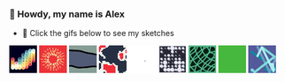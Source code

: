 ### 👋 Howdy, my name is Alex
- 🎨  Click the gifs below to see my sketches 

[<img width="50" src="https://github.com/alexthescott/graphic_sketches/blob/main/circle_rain_sin/gifs/circle_rain_sin_gif_thumb.gif">](https://github.com/alexthescott/graphic_sketches/tree/main/circle_rain_sin)
[<img width="50" src="https://github.com/alexthescott/graphic_sketches/blob/main/concentric_shuffle/gifs/cs_gif_thumb.gif">](https://github.com/alexthescott/graphic_sketches/tree/main/concentric_shuffle)
[<img width="50" src="https://github.com/alexthescott/graphic_sketches/blob/main/worm_noise/gifs/worm_noise_gif_thumb.gif">](https://github.com/alexthescott/graphic_sketches/tree/main/worm_noise)
[<img width="50" src="https://github.com/alexthescott/graphic_sketches/blob/main/tiny_noise/gifs/tiny_noise_gif_thumb.gif">](https://github.com/alexthescott/graphic_sketches/tree/main/tiny_noise)
[<img width="50" src="https://github.com/alexthescott/graphic_sketches/blob/main/random_walk/gifs/mm_rw_gif_thumb.gif">](https://github.com/alexthescott/graphic_sketches/tree/main/random_walk)
[<img width="50" src="https://github.com/alexthescott/graphic_sketches/blob/main/germ_grid/gifs/gg_gif_thumb.gif">](https://github.com/alexthescott/graphic_sketches/tree/main/germ_grid)
[<img width="50" src="https://github.com/alexthescott/graphic_sketches/blob/main/pond_water/gifs/pw_gif_thumb.gif">](https://github.com/alexthescott/graphic_sketches/tree/main/pond_water)
[<img width="50" src="https://github.com/alexthescott/graphic_sketches/blob/main/everything_becomes_nothing/gifs/ebn_gif_thumb.gif">](https://github.com/alexthescott/graphic_sketches/tree/main/everything_becomes_nothing)
[<img width="50" src="https://github.com/alexthescott/graphic_sketches/blob/main/bounce_path/gifs/bg_gif_thumb.gif">](https://github.com/alexthescott/graphic_sketches/tree/main/bounce_path)

<!--
**alexthescott/alexthescott** is a ✨ _special_ ✨ repository because its `README.md` (this file) appears on your GitHub profile.

Here are some ideas to get you started:

- 🔭 I’m currently working on ...
- 🌱 I’m currently learning C++ and Kotlin ..
- 👯 I’m looking to collaborate on ...
- 🤔 I’m looking for help with ...
- 💬 Ask me about ...
- 📫 How to reach me: ...
- 😄 Pronouns: ...
- ⚡ Fun fact: ...
-->
